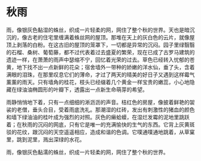 # 秋雨

雨，像银灰色黏湿的蛛丝，织成一片轻柔的网，网住了整个秋的世界。天也是暗沉沉的，像古老的住宅里缠满着蛛丝网的屋顶。那堆在天上的灰白色的云片，就像屋顶上剥落的白粉。在这古旧的屋顶的笼罩下，一切都是异常的沉闷。园子里绿翳翳的石榴、桑树、葡萄藤，都不过代表着过去盛夏的繁荣，现在已成了古罗马建筑的遗迹一样，在萧萧的雨声中瑟缩不宁，回忆着光荣的过去。草色已经转入忧郁的苍黄，地下找不出一点新鲜的花朵；宿舍墙外一带种的娇嫩的洋水仙，垂了头，含着满眼的泪珠，在那里叹息它们的薄命，才过了两天的晴美的好日子又遇到这样霉气薰薰的雨天。只有墙角的桂花，枝头已经缀着几个黄金一样宝贵的嫩蕊，小心地隐藏在绿油油椭圆形的叶瓣下，透露出一点新生命萌芽的希望。

雨静悄悄地下着，只有一点细细的淅沥沥的声音。桔红色的房屋，像披着鲜艳的袈裟的老僧，垂头合目，受着雨底洗礼。那潮湿的红砖，发出有刺激性的猪血的颜色和墙下绿油油的桂叶成为强烈的对照。灰色的癞蛤蟆，在湿烂发霉的泥地里跳跃着；在秋雨的沉闷的网底，只有它是唯一的充满愉快的生气的东西。它背上灰黄斑驳的花纹，跟沉闷的天空遥遥相应，造成和谐的色调。它噗通噗通地跳着，从草窠里，跳到泥里，溅出深绿的水花。

雨，像银灰色黏濡的蛛丝，织成一片轻柔的网，网住了整个秋的世界。